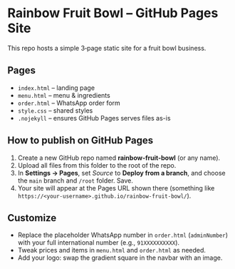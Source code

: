 # Rainbow Fruit Bowl – GitHub Pages Site

This repo hosts a simple 3‑page static site for a fruit bowl business.

## Pages
- `index.html` – landing page
- `menu.html` – menu & ingredients
- `order.html` – WhatsApp order form
- `style.css` – shared styles
- `.nojekyll` – ensures GitHub Pages serves files as-is

## How to publish on GitHub Pages
1. Create a new GitHub repo named **rainbow-fruit-bowl** (or any name).
2. Upload all files from this folder to the root of the repo.
3. In **Settings → Pages**, set *Source* to **Deploy from a branch**, and choose the `main` branch and `/root` folder. Save.
4. Your site will appear at the Pages URL shown there (something like `https://<your-username>.github.io/rainbow-fruit-bowl/`).

## Customize
- Replace the placeholder WhatsApp number in `order.html` (`adminNumber`) with your full international number (e.g., `91XXXXXXXXXX`).
- Tweak prices and items in `menu.html` and `order.html` as needed.
- Add your logo: swap the gradient square in the navbar with an image.

